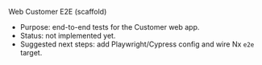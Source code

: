 Web Customer E2E (scaffold)

- Purpose: end-to-end tests for the Customer web app.
- Status: not implemented yet.
- Suggested next steps: add Playwright/Cypress config and wire Nx `e2e` target.

